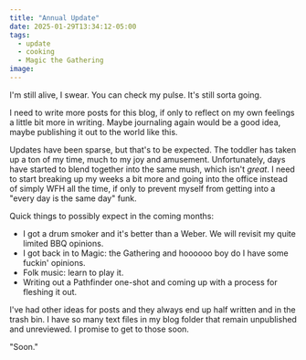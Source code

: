 ```yaml
---
title: "Annual Update"
date: 2025-01-29T13:34:12-05:00
tags:
  - update
  - cooking
  - Magic the Gathering
image:
---
```


I'm still alive, I swear. You can check my pulse. It's still sorta going.

I need to write more posts for this blog, if only to reflect on my own feelings a little bit more in writing. Maybe journaling again would be a good idea, maybe publishing it out to the world like this.

Updates have been sparse, but that's to be expected. The toddler has taken up a ton of my time, much to my joy and amusement. Unfortunately, days have started to blend together into the same mush, which isn't *great*. I need to start breaking up my weeks a bit more and going into the office instead of simply WFH all the time, if only to prevent myself from getting into a "every day is the same day" funk. 

Quick things to possibly expect in the coming months:
- I got a drum smoker and it's better than a Weber. We will revisit my quite limited BBQ opinions.
- I got back in to Magic: the Gathering and hoooooo boy do I have some fuckin' opinions. 
- Folk music: learn to play it. 
- Writing out a Pathfinder one-shot and coming up with a process for fleshing it out. 

I've had other ideas for posts and they always end up half written and in the trash bin. I have so many text files in my blog folder that remain unpublished and unreviewed. I promise to get to those soon.

"Soon."

